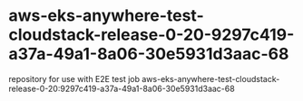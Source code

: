 # aws-eks-anywhere-test-cloudstack-release-0-20-9297c419-a37a-49a1-8a06-30e5931d3aac-68
repository for use with E2E test job aws-eks-anywhere-test-cloudstack-release-0-20:9297c419-a37a-49a1-8a06-30e5931d3aac-68
